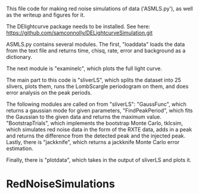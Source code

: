 This file code for making red noise simulations of data ('ASMLS.py'), as well as the writeup and figures for it. 

The DElightcurve package needs to be installed. See here: https://github.com/samconnolly/DELightcurveSimulation.git

ASMLS.py contains several modules. The first, "loaddata" loads the data from the text file and returns time, chisq, rate, error and background as a dictionary. 

The next module is "examinelc", which plots the full light curve.

The main part to this code is "sliverLS", which splits the dataset into 25 slivers, plots them, runs the LombScargle periodogram on them, and does error analysis on the peak periods. 

The following modules are called on from "sliverLS": 
"GaussFunc", which returns a gaussian mode for given parameters, "FindPeakPeriod", which fits the Gaussian to the given data and returns the maximum value. "BootstrapTrials", which implements the bootstrap Monte Carlo, tklcsim, which simulates red noise data in the form of the RXTE data, adds in a peak and returns the difference from the detected peak and the injected peak. Lastly, there is "jackknife", which returns a jackknife Monte Carlo error estimation. 

Finally, there is "plotdata", which takes in the output of sliverLS and plots it. 
# RedNoiseSimulations



